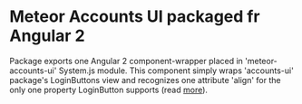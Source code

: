 # Meteor Accounts UI packaged fr Angular 2
Package exports one Angular 2 component-wrapper placed in 'meteor-accounts-ui' System.js module.
This component simply wraps  'accounts-ui' package's LoginButtons view and recognizes one attribute 'align' for the only one property LoginButton supports (read [more](https://atmospherejs.com/meteor/accounts-ui)).
